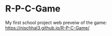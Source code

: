 # R-P-C-Game
My first school project
web preveiw of the game: https://nischhal3.github.io/R-P-C-Game/
